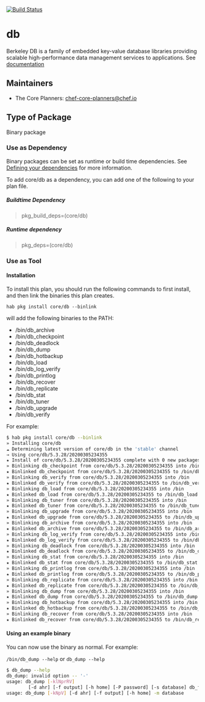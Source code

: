 [![Build Status](https://dev.azure.com/chefcorp-partnerengineering/Chef%20Base%20Plans/_apis/build/status/chef-base-plans.db?branchName=master)](https://dev.azure.com/chefcorp-partnerengineering/Chef%20Base%20Plans/_build/latest?definitionId=108&branchName=master)

# db

Berkeley DB is a family of embedded key-value database libraries providing scalable high-performance data management services to applications.  See [documentation](https://www.oracle.com/database/technologies/related/berkeleydb.html)

## Maintainers

* The Core Planners: <chef-core-planners@chef.io>

## Type of Package

Binary package

### Use as Dependency

Binary packages can be set as runtime or build time dependencies. See [Defining your dependencies](https://www.habitat.sh/docs/developing-packages/developing-packages/#sts=Define%20Your%20Dependencies) for more information.

To add core/db as a dependency, you can add one of the following to your plan file.

##### Buildtime Dependency

> pkg_build_deps=(core/db)

##### Runtime dependency

> pkg_deps=(core/db)

### Use as Tool

#### Installation

To install this plan, you should run the following commands to first install, and then link the binaries this plan creates.

``hab pkg install core/db --binlink``

will add the following binaries to the PATH:

* /bin/db_archive
* /bin/db_checkpoint
* /bin/db_deadlock
* /bin/db_dump
* /bin/db_hotbackup
* /bin/db_load
* /bin/db_log_verify
* /bin/db_printlog
* /bin/db_recover
* /bin/db_replicate
* /bin/db_stat
* /bin/db_tuner
* /bin/db_upgrade
* /bin/db_verify

For example:

```bash
$ hab pkg install core/db --binlink
» Installing core/db
☁ Determining latest version of core/db in the 'stable' channel
→ Using core/db/5.3.28/20200305234355
★ Install of core/db/5.3.28/20200305234355 complete with 0 new packages installed.
» Binlinking db_checkpoint from core/db/5.3.28/20200305234355 into /bin
★ Binlinked db_checkpoint from core/db/5.3.28/20200305234355 to /bin/db_checkpoint
» Binlinking db_verify from core/db/5.3.28/20200305234355 into /bin
★ Binlinked db_verify from core/db/5.3.28/20200305234355 to /bin/db_verify
» Binlinking db_load from core/db/5.3.28/20200305234355 into /bin
★ Binlinked db_load from core/db/5.3.28/20200305234355 to /bin/db_load
» Binlinking db_tuner from core/db/5.3.28/20200305234355 into /bin
★ Binlinked db_tuner from core/db/5.3.28/20200305234355 to /bin/db_tuner
» Binlinking db_upgrade from core/db/5.3.28/20200305234355 into /bin
★ Binlinked db_upgrade from core/db/5.3.28/20200305234355 to /bin/db_upgrade
» Binlinking db_archive from core/db/5.3.28/20200305234355 into /bin
★ Binlinked db_archive from core/db/5.3.28/20200305234355 to /bin/db_archive
» Binlinking db_log_verify from core/db/5.3.28/20200305234355 into /bin
★ Binlinked db_log_verify from core/db/5.3.28/20200305234355 to /bin/db_log_verify
» Binlinking db_deadlock from core/db/5.3.28/20200305234355 into /bin
★ Binlinked db_deadlock from core/db/5.3.28/20200305234355 to /bin/db_deadlock
» Binlinking db_stat from core/db/5.3.28/20200305234355 into /bin
★ Binlinked db_stat from core/db/5.3.28/20200305234355 to /bin/db_stat
» Binlinking db_printlog from core/db/5.3.28/20200305234355 into /bin
★ Binlinked db_printlog from core/db/5.3.28/20200305234355 to /bin/db_printlog
» Binlinking db_replicate from core/db/5.3.28/20200305234355 into /bin
★ Binlinked db_replicate from core/db/5.3.28/20200305234355 to /bin/db_replicate
» Binlinking db_dump from core/db/5.3.28/20200305234355 into /bin
★ Binlinked db_dump from core/db/5.3.28/20200305234355 to /bin/db_dump
» Binlinking db_hotbackup from core/db/5.3.28/20200305234355 into /bin
★ Binlinked db_hotbackup from core/db/5.3.28/20200305234355 to /bin/db_hotbackup
» Binlinking db_recover from core/db/5.3.28/20200305234355 into /bin
★ Binlinked db_recover from core/db/5.3.28/20200305234355 to /bin/db_recover
```

#### Using an example binary

You can now use the binary as normal.  For example:

``/bin/db_dump --help`` or ``db_dump --help``

```bash
$ db_dump --help
db_dump: invalid option -- '-'
usage: db_dump [-klNprRV]
        [-d ahr] [-f output] [-h home] [-P password] [-s database] db_file
usage: db_dump [-kNpV] [-d ahr] [-f output] [-h home] -m database
```
